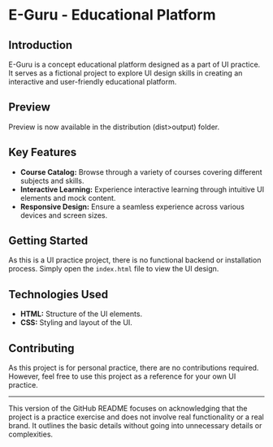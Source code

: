 # E-Guru - Educational Platform

## Introduction

E-Guru is a concept educational platform designed as a part of UI practice. It serves as a fictional project to explore UI design skills in creating an interactive and user-friendly educational platform.

## Preview

Preview is now available in the distribution (dist>output) folder.

## Key Features

- **Course Catalog:** Browse through a variety of courses covering different subjects and skills.
- **Interactive Learning:** Experience interactive learning through intuitive UI elements and mock content.
- **Responsive Design:** Ensure a seamless experience across various devices and screen sizes.

## Getting Started

As this is a UI practice project, there is no functional backend or installation process. Simply open the `index.html` file to view the UI design.

## Technologies Used

- **HTML:** Structure of the UI elements.
- **CSS:** Styling and layout of the UI.

## Contributing

As this project is for personal practice, there are no contributions required. However, feel free to use this project as a reference for your own UI practice.

---

This version of the GitHub README focuses on acknowledging that the project is a practice exercise and does not involve real functionality or a real brand. It outlines the basic details without going into unnecessary details or complexities.